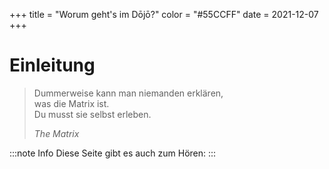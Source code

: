 +++
title = "Worum geht's im Dōjō?"
color = "#55CCFF"
date = 2021-12-07
+++

<script lang="ts">
    import Audio from '$lib/components/Audio.svelte';
    import Figure from '$lib/components/Figure.svelte';
</script>

# Einleitung

> Dummerweise kann man niemanden erklären, <br />
> was die Matrix ist.<br />
> Du musst sie selbst erleben.<br />
>
> _The Matrix_

:::note Info
Diese Seite gibt es auch zum Hören:
:::

<Audio src="https://dect42.de/audio/Uberblick.mp3" title="Überblick CoderDojo" cover="/images/brand.svg" artist="bengoshi" />

Willkommen zur Kursseite des CoderDojo. Während die meisten CoderDojos auf Kinder ausgerichte sind, liegt der Fokus des Anfang 2019 von uns gegründeten Dojos bei
Jugendlichen. Wir nehmen das nicht so genau, aber wenn du jünger als 12 Jahren bist, wirst wahrscheinlich mit dem
[CoderDojo Berlin](https://www.coderdojo-deutschland.de/) besser beraten sein. Dort findest du Gleichaltrige und wirst
Programmieren mit einer graphischen Oberfläche lernen. Die schauen wir uns zwar auch einmal an, aber es stellt nicht
unseren Schwerpunkt dar. Für diejenigen, die 16 Jahre und älter sind gibt es immer wieder zusätzliche Aufgaben, die
mathematisch orientiert sind. Daran kannst du zusätzlich knobeln und weiter trainieren.

Vorab - wer jetzt denkt - wofür ein weiterer Python-Buch bzw. -Kurs? Gibt es davon nicht schon genug? Ja, das ist
richtig. Aber wir streben weder einen Selbstlernkurs an, noch setzen wir auf Unterricht wie in der Schule. Unser Ansatz
ist eine Mischung aus zu Hause hacken und gemeinsamen Austausch. Es gibt aber Dinge, bei denen die Erfahrung gezeigt
hat, dass da viele das Handtuch schmeißen, beispielsweise die Installation. Lass dir bei so was bitte helfen, teilweise
setzen wir die Inanspruchnahme der Hilfe sogar ausdrücklich voraus. Und bei uns geht es mehr als nur „schnöden" Code.
Wir schauen auf Dinge wie Datenschutz, Nerdkultur ebenso wie auf Hardware.

<Figure src="/images/kyo-info/JJS_Dojo_s.jpg" alt="Gürtel" />

Trainieren? Der Begriff Dōjō kommt aus dem Kampfsport und stellt dort den Trainingsraum oder -halle dar. Programmieren
lernen hat vieles damit gemeinsam. Jeder der Lesen und Schreiben kann, kann Programmieren lernen. Aber wenn du
Programmieren lernen willst, wird das nicht klappen, indem du nur ein Buch liest oder einen Film schaust. So lernst du
weder Karate, Judo noch Fahrrad fahren. Da gehört immer eine ordentliche Portion Übung dazu.

Man kann eine Kata, also
die vorgeschrieben Bewegungsabläufe beim Karate, alleine üben. Aber regelmäßige Partnerübungen sind genauso wichtig wie das sich
jemand von außen das anschaut und Dir hilft, Deine Bewegungen zu verbessern. So ist das beim Coden auch. Es hilft, sich
gegenseitig Code vorzustellen, sich zu besprechen und sich Unterstützung zu holen, wenn es mal klemmt. Und jeder macht
früher oder später die Erfahrung, dass es mal nicht weitergeht. Statt das Handtuch zu werfen, lernt Ihr Euch gegenseitig
zu helfen oder von den erfahrenen Mentoren unterstützt zu werden. Dieser Teil ist mindestens so bedeutsam wie alleine zu
frickeln. Am meisten lernt, wer lehrt: Du wirst so von Problemen anderer hören, kannst ihnen helfen und eine Menge
selbst dazu lernen. Wir haben es zwar aktuell ausgesetzt, aber lange Zeit haben wir uns einmal wöchentlich in einer Videokonferenz getroffen. Wenn es dafür wieder Bedarf gibt, nehmen wir das gerne erneut auf. Sag uns einfach Bescheid. Diese Treffen wollen wir ergänzen durch
ein einmal monatliches Treffen im Berliner [Hackerspace xHain](https://x-hain.de/de/). Dabei laufen viele Workshops unter dem Dach von Jugend hackt. An dieser Stelle kann das Script
beziehungsweise der Text nicht immer aktuell sein - also schau bitte auf unserer Homepage unter News nach. Wenn du nicht
aus Berlin kommst, sprich uns an und wir versuchen dir zu helfen, in Deiner Stadt Ansprechpartner zu finden.

Kennst du die Gürtelfarben aus dem Kampfsport? Ein bunter Strauß an Farben, der dich am Ende zum schwarzen Gürtel führen
soll, die sogenannten Kyo-Grade oder im deutschen Schüler-Grade. Es gibt nicht nur einen schwarzen Gürtel, sondern
verschiedene Dan-Grade - im deutschen Meister-Grade. An diesem System wollen wir uns orientieren. Wir beginnen mit dem
Weg zum weißen Gürtel. Danach hast du die wichtigsten bzw. ersten Grundbegriffe drauf. Wir haben keine „Gürtelprüfungen"
geplant. Aus eigenen Erfahrungen von verschiedenen Budo-Sportarten finden das manche jedoch gut. Wenn euch so etwas
ansprechen sollte, sagt uns Bescheid und wir gehen darauf ein.

Ob mit oder ohne Prüfung: du solltest die Tests für den
„Gürtel" bestehen, bevor du weitermachst. Andernfalls fehlen dir Grundlagen für die nächsten Kapitel und das schafft
mehr Frust als Lust beim Weitermachen. Wenn du merkst, dass dir was fehlt und aber du nicht so richtig weiterkommst - sprich uns
an, damit wir gemeinsam daran feilen. Umgekehrt hilft es Mentoren, wenn sie wissen, was du schon gemacht hast und was
vorausgesetzt werden darf. Wenn du bei einem solchen „Test" nicht weiterkommst, ist das nicht schlimm - wir sind hier
nicht in der Schule. Hier geht es nicht darum, eine Prüfung zu bestehen, sondern etwas zu lernen. Wenn du also bei einem
Test stecken bleibst, nimm das zum Anlass, um dir von den Mentorinnen helfen zu lassen. Oft braucht es nur einen kleinen
Stupser in die richtige Richtung und du kannst die Aufgabe selber richtig weiterlösen.

<Figure src="/images/kyo-info/karate-2717178_1280_s.jpg" alt="Bruchtest" float="right" />

Was lernen wir? Wir beginnen mit Python. Die Wahl der „richtigen" Programmiersprache kann zu regelrechten
Glaubensstreitigkeiten führen. Es gibt Sprachen, die sich eher für Anfänger eignen und welche, die sich weniger für
Anfänger eigenen. Und es gibt Sprachen, die für einen bestimmten Zweck besser geeignet sind als andere. Es gibt nicht
_"die"_ Programmiersprache. Insofern werden wir mit jedem Gurt auch einen Blick auf weitere Sprache werfen. Es sind
keine Programmiersprachen im eigentlichen Sinne, aber html und css, um Internetseiten zu erstellen, werden wir ebenfalls
erlernen. Wir werden ebenso einen Blick auf Dinge wie Netzwerktechnik, auf Linux, Datenschutz, Cybersicherheit werfen
und nehmen bei unseren Treffen in unserem Hackspace oder auf dem Congress gerne einmal einen Lötkolben in die Hand. Der
Weg zum _"schwarzen Gürtel"_ besteht also nicht nur aus dem Erlernen von ein paar Befehlen einer Programmiersprache,
sondern aus einem Potpourri an Dingen. Und dir sollte klar sein - zum begehrten _"schwarzen Gürtel"_ ist noch niemand
über `s Wochenende gekommen. Gib dir also selbst Zeit.

Der Anfang ist leider oft etwas trocken, weil man erst etwas Rüstzeug lernen muss, bevor es richtig spaßig wird. Bevor
du tolle Würfe und Tritte lernst, steht immer erst eine Runde Fallschule und Bewegungslehre an. So ist das hier auch. Im
Weißgurt lernst du absolute Basics. Vieles werden wir nur anreißen können und müssen dich für eine Vertiefung auf später
vertrösten. Aber andernfalls besteht die Gefahr, sich gleich in Details zu verlieren. Auch in den folgenden Einheiten
werden wir aus diesem Grund manche Dinge bewusst auf spätere Einheiten verschieben. Im Gelbgurt wollen wir dann aber
gleich ein Weltraumspiel bauen und dieses Stück für Stück weiter ausbauen. Gleichzeitig wollen wir keine Dinge machen,
die anfangs noch nicht erklärt werden können. Aus diesem Grund verzichten wir zunächst auf grafische „Spielereien". Aber
halte durch, die kommen!

<Figure src="/images/kyo-info/martial-83009_1280_s.jpg" alt="Training" float="left" caption={false} />

Wie oft solltest du dich damit beschäftigen müssen? Müssen wäre schon mal kein guter Start. Wir sind hier nicht in der
Schule. Wir treffen uns, weil wir neugierig sind und Spaß an der Sache haben, nicht weil wir müssen. Insofern kann man
selbstverständlich auch mal aussetzen, weil es vielleicht einem gerade mit Klausuren zuviel wird oder anderes anliegt.
Aber klar ist - ohne eine regelmäßige Beschäftigung kommst du nicht voran und es demotiviert,
wenn man immer auf der Stelle tritt. Neben unserem wöchentlichen Treffen solltest du dir also schon mindestens einen
Nachmittag die Woche dafür Zeit nehmen. Zwar setzt sich niemand hin und paukt wie bei einer Sprache Vokabeln. Die
Befehle lernst du, indem du sie regelmäßig benutzt. Ohne das wird es schwierig. Wir wollen dich nicht abschrecken,
sondern motiviere, dran zu bleiben. Der Anfang stellt erfahrungsgemäß eine erste Klippe dar und danach kommen ebenfalls
Höhen und Tiefen. Niemand lernt Segeln, wenn immer Flaute ist. Böen können anstrengend sein, aber mit jeder lernt man
etwas dazu. Und wenn das Bötchen kentert - nicht schlimm, wieder aufrichten, Wasser rausschöpfen, weiterfahren.

<Figure src="/images/kyo-info/capsized-31696_1280_s.png" alt="Kentern" />

Wir setzen keine Kenntnisse voraus. Wenn du schon Vorkenntnisse hast und später einsteigen willst, ist das kein Problem.
Mach die Tests am Ende eines Kapitels (nicht nur lesen, lösen!). Wenn du die hinbekommst, weiterziehen. Es gibt noch
keine Kapitel? Dann wirst du Dich leider gedulden müssen, da der Kurs noch im Entstehen ist. Wenn du aber schon soweit
bist - beteilige Dich doch und hilf uns, den Kurs weiteraufzubauen.

Vielen Dingen werden wir uns wie in einer Spirale annähern. Wir können nicht jedes Thema gleich bis in die Tiefe
bearbeiten, weil das überforderte. Falls du also schon Vorkenntnisse hast oder dich auch sonst fragst, ob das zu einem
Thema schon alles ist - in aller Regel nicht. Wir greifen die einzelnen Teile später wieder auf und vertiefen sie Stück
für Stück.

<Figure src="/images/kyo-info/fantasy-fractal.jpg" alt="Spirale" />

Was du jedoch brauchen wirst, ist eine installierte Python-Version mit virtualenv und eine Oberfläche, um einen Code zu
schreiben. Wir empfehlen hier die Community-Version von PyCharme. Klar ginge es auch mit anderen anderen IDEs, aber du
machst es Dir selber leichter, wenn du zumindest am Anfang die gleiche nimmst. Wir werden später auch einen Blick auf
andere werfen. Daneben solltest du Git installiert habenn. Wir verzichten hier bewusst auf Installationsanleitungen,
sondern geben nur ein paar Links. Es gibt erhebliche Unterschiede zwischen Windows, Linux und Mac und den dortigen
Versionen. Außerdem ist das ein Punkt, an dem viele verzweifeln und Aussteigen. Um nicht an dieser Hürde zu scheitern -
wenn du es nicht selber hinbekommst, lass dir bitte helfen. Vielleicht hast du jemanden in Deinem Umfeld wie Deine
Eltern oder Lehrkräfte. Ansonsten bieten wir dir gerne an, bei der Installation zu unterstützen. Sprich uns einfach an. Du
verfügst nur über ein Handy oder Tablett und kannst auf keinen Computer / Notebook zugreifen? Wir helfen dir gerne, wie
du für circa 150 Euro für die ersten Schritte ausreichendes Gerät erwerben kannst. Für Veranstaltungen haben wir einen Pool an Leihgeräten zur Verfügung. Sag uns nur bitte rechtzeitig Bescheid.

Ein paar Hinweise zum Layout. Wenn es um Code geht, sieht das so aus:

```python:test.py
print("Testcode")
```

Wenn Code angegeben wird - probiere ihn bitte immer selbst auch bei dir aus! Das übt. Und verändere ihn gerne und spiele
damit herum. Du kannst nichts kaputt machen. Wenn wir dir sagen - das oder jenes geht nicht - probiere es mal aus. Auch
wenn es anfangs komisch klingen mag - aus genau den dann entstehenden Fehlermeldungen lernst du eine Menge!

Wenn Stolperstein zu beachten sind, gibt es an der Seitenrand einen Hinweis. Hier solltest du besonders aufpassen und
die Hinweise genau befolgen beziehungsweise nochmal lesen, wenn etwas nicht funktioniert.

Wenn es mathematische Zusatzaufgaben gibt, wird das extra ausgewiesen.

Sprachlich stellen wir den Text sukzessive auf die weibliche Form um. Jungs und diverse Menschen sind davon natürlich auch umfasst. Wenn wir Inhalte diverser und inklusiver gestalten können, stehen wir dem offen gegenüber. Schlag uns bitte einfach an konkreten Stellen vor, wie wir besser gestalten können und wir werden uns das anschauen. Das gilt natürlich auch, wenn wir irgendwo jemanden vor den Kopf stoßen sollten. Bitte geh erstmal davon aus, dass das nicht unsere Intension ist und lass uns ins Gespräch kommen, wie es besser geht.

Auf geht `s zum [Weißgurt](https://coderdojo.red/kyo-7/). Und bis wir uns beim nächsten BBB- oder Reallife-Meeting
sehen - Stay safe and keep coding!

## Selber installieren

Wenn du die notwendigen Dinge selbst installieren willst oder jemanden neben dir hast, der dir hilft:

- [Python, mindestens in Version 3.8](https://www.python.org/downloads/)
- [pip](https://geekflare.com/de/python-pip-installation/)
- [virtualenv](https://virtualenv.pypa.io/en/latest/installation.html)
- [Community Edition PyCharm](https://www.jetbrains.com/de-de/pycharm/download/)

Natürlich können auch andere IDEs genutzt werden, aber unsere Erklärungen beziehen sich nur auf PyCharm, um es
übersichtlicher zu halten.

## Los geht 's

[Hier geht es direkt zum ersten Gurt.](https://coderdojo.red/posts/kyo-7/)

### Bildnachweise

Kinder in dem philippinischen Karate-Dōjō der Jack und Jill Schule in Bacolod - Von Jjskarate. - Eigenes Werk;
Übertragen aus en.wikipedia nach Commons, CC BY-SA 3.0, <https://commons.wikimedia.org/w/index.php?curid=50279796>

Karatetraining - Bild von
[Michele Stival](https://pixabay.com/users/stivy73-6360334/?utm_source=link-attribution&utm_medium=referral&utm_campaign=image&utm_content=2717178)
von
[Pixabay](https://pixabay.com/?utm_source=link-attribution&utm_medium=referral&utm_campaign=image&utm_content=2717178)

Kindertraining - Bild von
[PublicDomainPictures](https://pixabay.com/users/publicdomainpictures-14/?utm_source=link-attribution&utm_medium=referral&utm_campaign=image&utm_content=83009)
von [Pixabay](https://pixabay.com/?utm_source=link-attribution&utm_medium=referral&utm_campaign=image&utm_content=83009)

Kentern - Bild von
[Clker-Free-Vector-Images](https://pixabay.com/users/clker-free-vector-images-3736/?utm_source=link-attribution&utm_medium=referral&utm_campaign=image&utm_content=31696)
von [Pixabay](https://pixabay.com/?utm_source=link-attribution&utm_medium=referral&utm_campaign=image&utm_content=31696)

Spirale - Bild von
[Stefan keller von Pixabay](https://pixabay.com/?utm_source=link-attribution&utm_medium=referral&utm_campaign=image&utm_content=4356228)
